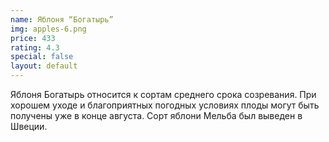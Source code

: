 ```yaml
---
name: Яблоня “Богатырь”
img: apples-6.png
price: 433
rating: 4.3
special: false
layout: default
---
```

Яблоня Богатырь относится к сортам среднего срока созревания.
При хорошем уходе и благоприятных погодных условиях плоды могут быть получены уже в конце августа.
Сорт яблони Мельба был выведен в Швеции.